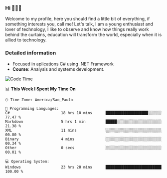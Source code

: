 


### Hi 🙋🏽‍♂️

Welcome to my profile, here you should find a little bit of everything, if something interests you, call me! Let's talk,
I am a young enthusiast and lover of technology, I like to observe and know how things really work behind the curtains, 
education will transform the world, especially when it is allied to technology.

### Detailed information
* Focused in aplications C# using .NET Framework
* **Course**: Analysis and systems development.

<!--START_SECTION:waka-->
![Code Time](http://img.shields.io/badge/Code%20Time-637%20hrs%2058%20mins-blue)

📊 **This Week I Spent My Time On** 

```text
🕑︎ Time Zone: America/Sao_Paulo

💬 Programming Languages: 
C#                       18 hrs 10 mins      ███████████████████░░░░░░   77.47 % 
Markdown                 5 hrs 1 min         █████░░░░░░░░░░░░░░░░░░░░   21.38 % 
XML                      11 mins             ░░░░░░░░░░░░░░░░░░░░░░░░░   00.80 % 
Binary                   4 mins              ░░░░░░░░░░░░░░░░░░░░░░░░░   00.34 % 
Other                    0 secs              ░░░░░░░░░░░░░░░░░░░░░░░░░   00.01 % 

💻 Operating System: 
Windows                  23 hrs 28 mins      █████████████████████████   100.00 % 
```


<!--END_SECTION:waka-->



